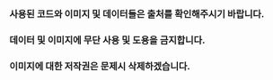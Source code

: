 ### 사용된 코드와 이미지 및 데이터들은 출처를 확인해주시기 바랍니다.
### 데이터 및 이미지에 무단 사용 및 도용을 금지합니다.
### 이미지에 대한 저작권은 문제시 삭제하겠습니다.